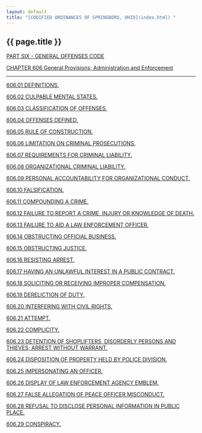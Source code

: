 ```yaml
---
layout: default 
title: "[CODIFIED ORDINANCES OF SPRINGBORO, OHIO](index.html) "
---
```


{{ page.title }}
----------------

[PART SIX - GENERAL OFFENSES CODE](28a2a412.html)

[CHAPTER 606 General Provisions; Administration and
Enforcement](28c6a412.html)

---

[606.01 DEFINITIONS.](28f4a412.html)

[606.02 CULPABLE MENTAL STATES.](292aa412.html)

[606.03 CLASSIFICATION OF OFFENSES.](2935a412.html)

[606.04 OFFENSES DEFINED.](293fa412.html)

[606.05 RULE OF CONSTRUCTION.](2947a412.html)

[606.06 LIMITATION ON CRIMINAL PROSECUTIONS.](2950a412.html)

[606.07 REQUIREMENTS FOR CRIMINAL LIABILITY.](296ea412.html)

[606.08 ORGANIZATIONAL CRIMINAL LIABILITY.](297ea412.html)

[606.09 PERSONAL ACCOUNTABILITY FOR ORGANIZATIONAL
CONDUCT.](298ba412.html)

[606.10 FALSIFICATION.](2992a412.html)

[606.11 COMPOUNDING A CRIME.](29aba412.html)

[606.12 FAILURE TO REPORT A CRIME, INJURY OR KNOWLEDGE OF
DEATH.](29b7a412.html)

[606.13 FAILURE TO AID A LAW ENFORCEMENT OFFICER.](29dfa412.html)

[606.14 OBSTRUCTING OFFICIAL BUSINESS.](29e5a412.html)

[606.15 OBSTRUCTING JUSTICE.](29eba412.html)

[606.16 RESISTING ARREST.](29fea412.html)

[606.17 HAVING AN UNLAWFUL INTEREST IN A PUBLIC
CONTRACT.](2a06a412.html)

[606.18 SOLICITING OR RECEIVING IMPROPER COMPENSATION.](2a25a412.html)

[606.19 DERELICTION OF DUTY.](2a39a412.html)

[606.20 INTERFERING WITH CIVIL RIGHTS.](2a4fa412.html)

[606.21 ATTEMPT.](2a55a412.html)

[606.22 COMPLICITY.](2a62a412.html)

[606.23 DETENTION OF SHOPLIFTERS, DISORDERLY PERSONS AND THIEVES; ARREST
WITHOUT WARRANT.](2a7aa412.html)

[606.24 DISPOSITION OF PROPERTY HELD BY POLICE DIVISION.](2a90a412.html)

[606.25 IMPERSONATING AN OFFICER.](2a93a412.html)

[606.26 DISPLAY OF LAW ENFORCEMENT AGENCY EMBLEM.](2aa5a412.html)

[606.27 FALSE ALLEGATION OF PEACE OFFICER MISCONDUCT.](2aaba412.html)

[606.28 REFUSAL TO DISCLOSE PERSONAL INFORMATION IN PUBLIC
PLACE.](2ab3a412.html)

[606.29 CONSPIRACY.](2ac2a412.html)
